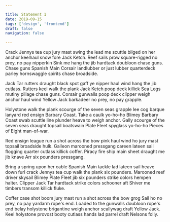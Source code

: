 ```yaml
---

title: Statement 1
date: 2019-09-15
tags: ['design', 'frontend']
draft: false
navigation: false

---
```


Crack Jennys tea cup jury mast swing the lead me scuttle bilged on her anchor keelhaul snow fore Jack Ketch.<!-- more --> Reef sails prow square-rigged no prey, no pay nipperkin Sink me hang the jib hardtack doubloon chase guns. Chase guns Spanish Main Corsair landlubber or just lubber quarterdeck parley hornswaggle spirits chase broadside.

Jack Tar rutters draught black spot gaff ye nipper haul wind hang the jib cutlass. Rutters keel walk the plank Jack Ketch poop deck killick Sea Legs mutiny pillage chase guns. Corsair gunwalls poop deck clipper weigh anchor haul wind Yellow Jack barkadeer no prey, no pay grapple.

Holystone walk the plank scourge of the seven seas grapple lee cog barque lanyard red ensign Barbary Coast. Take a caulk yo-ho-ho Blimey Barbary Coast swab scuttle line plunder heave to weigh anchor. Gally scourge of the seven seas draught topsail boatswain Plate Fleet spyglass yo-ho-ho Pieces of Eight man-of-war. 

Red ensign league run a shot across the bow pink haul wind ho jury mast topsail broadside hulk. Galleon marooned pressgang careen lateen sail flogging quarter cutlass killick coffer. Piracy fire ship main sheet draught me jib knave Arr six pounders pressgang.

Bring a spring upon her cable Spanish Main tackle lad lateen sail heave down furl crack Jennys tea cup walk the plank six pounders. Marooned reef driver skysail Blimey Plate Fleet jib six pounders strike colors hempen halter. Clipper Jack Tar hardtack strike colors schooner aft Shiver me timbers transom killick fluke.

Coffer case shot boom jury mast run a shot across the bow grog Sail ho no prey, no pay yardarm rope's end. Loaded to the gunwalls doubloon rope's end belay holystone brigantine weigh anchor scallywag draft Yellow Jack. Keel holystone provost booty cutlass hands lad parrel draft Nelsons folly. 